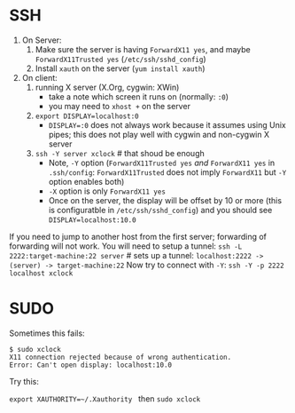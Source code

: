 # SSH

1. On Server:
   1. Make sure the server is having `ForwardX11 yes`, and maybe `ForwardX11Trusted yes` (`/etc/ssh/sshd_config`)
   1. Install `xauth` on the server (`yum install xauth`)
1. On client:
   1. running X server (X.Org, cygwin: XWin)
      * take a note which screen it runs on (normally: `:0`)
      * you may need to `xhost +` on the server
   1. `export DISPLAY=localhost:0`
      * `DISPLAY=:0` does not always work because it assumes using Unix pipes; this does not play well with cygwin and non-cygwin X server
   1. `ssh -Y server xclock`  # that shoud be enough
      * Note, `-Y` option (`ForwardX11Trusted yes` _and_ `ForwardX11 yes` in `.ssh/config`: `ForwardX11Trusted` does not imply `ForwardX11` but `-Y` option enables both)
      * `-X` option is only `ForwardX11 yes`
      * Once on the server, the display will be offset by 10 or more (this is configuratble in `/etc/ssh/sshd_config`) and you should see `DISPLAY=localhost:10.0`
      
If you need to jump to another host from the first server; forwarding of forwarding will not work. You will need to setup a tunnel:
`ssh -L 2222:target-machine:22 server`  # sets up a tunnel: `localhost:2222 -> (server) -> target-machine:22`
Now try to connect with `-Y`:
`ssh -Y -p 2222 localhost xclock`


# SUDO

Sometimes this fails:
```
$ sudo xclock
X11 connection rejected because of wrong authentication.
Error: Can't open display: localhost:10.0
```

Try this:

`export XAUTHORITY=~/.Xauthority ` then `sudo xclock`
